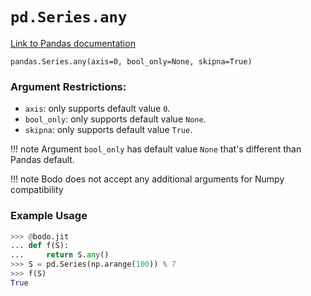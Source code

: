 # `pd.Series.any`

[Link to Pandas documentation](https://pandas.pydata.org/docs/reference/api/pandas.Series.any.html)

`pandas.Series.any(axis=0, bool_only=None, skipna=True)`

### Argument Restrictions:
 * `axis`: only supports default value `0`.
 * `bool_only`: only supports default value `None`.
 * `skipna`: only supports default value `True`.

!!! note
	Argument `bool_only` has default value `None` that's different than Pandas default.

!!! note
    Bodo does not accept any additional arguments for Numpy
    compatibility

### Example Usage

``` py
>>> @bodo.jit
... def f(S):
...     return S.any()
>>> S = pd.Series(np.arange(100)) % 7
>>> f(S)
True
```

